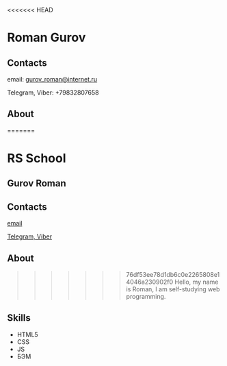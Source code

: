 <<<<<<< HEAD
# Roman Gurov

## Contacts

email: gurov_roman@internet.ru

Telegram, Viber: +79832807658 

## About

=======
# RS School

## Gurov Roman

## Contacts

[email](gurov_roman@internet.ru)

[Telegram, Viber](+79832807658)

## About



>>>>>>> 76df53ee78d1db6c0e2265808e14046a230902f0
Hello, my name is Roman, I am self-studying web programming.



## Skills

- HTML5
- CSS
- JS
- БЭМ

